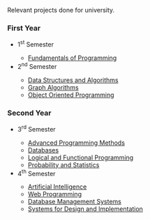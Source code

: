 Relevant projects done for university.

### First Year
<ul>
  <li>1<sup>st</sup> Semester</li>
  <ul>
    <li><a href="https://github.com/921-Beltechi-Lois/Fundamentals-of-Programming">Fundamentals of Programming</a></li>
  </ul>
  <li>2<sup>nd</sup> Semester</li>
  <ul>
    <li><a href="https://github.com/921-Beltechi-Lois/Data-Structures-and-Algorithms">Data Structures and Algorithms</a></li>
    <li><a href="n/a">Graph Algorithms</a></li>
    <li><a href="https://github.com/921-Beltechi-Lois/Object-Oriented-Programming">Object Oriented Programming</a></li>
  </ul>
</ul>

### Second Year
<ul>
  <li>3<sup>rd</sup> Semester</li>
  <ul>
    <li><a href="n/a">Advanced Programming Methods</a></li>
    <li><a href="n/a">Databases</a></li>
    <li><a href="n/a">Logical and Functional Programming</a></li>
    <li><a href="n/a">Probability and Statistics</a></li>
  </ul>
  <li>4<sup>th</sup> Semester</li>
  <ul>
    <li><a href="n/a">Artificial Intelligence</a></li>
    <li><a href="n/a">Web Programming</a></li>
    <li><a href="n/a">Database Management Systems</a></li>
    <li><a href="n/a">Systems for Design and Implementation</a></li>
  </ul>
</ul>
  
